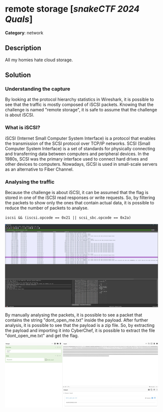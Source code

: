 # remote storage [_snakeCTF 2024 Quals_]

**Category**: network

## Description

All my homies hate cloud storage.

## Solution

### Understanding the capture

By looking at the protocol hierarchy statistics in Wireshark,
it is possible to see that the traffic is mostly composed of iSCSI packets.
Knowing that the challenge is named "remote storage", it is safe to assume that the challenge is about iSCSI.

### What is iSCSI?

iSCSI (Internet Small Computer System Interface) is a protocol that enables the transmission of the SCSI protocol over TCP/IP networks. SCSI (Small Computer System Interface) is a set of standards for physically connecting and transferring data between computers and peripheral devices. In the 1980s, SCSI was the primary interface used to connect hard drives and other devices to computers. Nowadays, iSCSI is used in small-scale servers as an alternative to Fiber Channel.

### Analysing the traffic

Because the challenge is about iSCSI, it can be assumed that the flag is stored in one of the iSCSI read responses or write requests.
So, by filtering the packets to show only the ones that contain actual data, it is possible to reduce the number of packets to analyse.

`iscsi && (iscsi.opcode == 0x21 || scsi_sbc.opcode == 0x2a)`

![Wireshark filter](images/wireshark.jpg)

By manually analysing the packets, it is possible to see a packet that contains the string "dont_open_me.txt" inside the payload.
After further analysis, it is possible to see that the payload is a zip file.
So, by extracting the payload and importing it into CyberChef, it is possible to extract the file "dont_open_me.txt" and get the flag.

![CyberChef](images/cyberchef.jpg)
